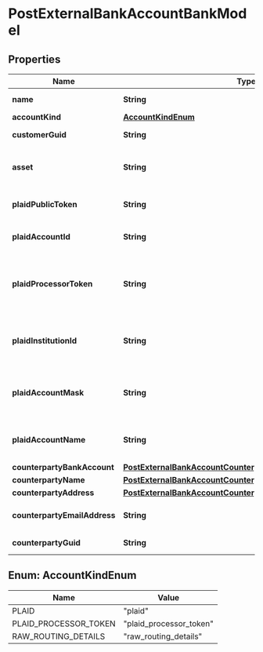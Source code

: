 

# PostExternalBankAccountBankModel


## Properties

| Name | Type | Description | Notes |
|------------ | ------------- | ------------- | -------------|
|**name** | **String** | The name of the account. |  |
|**accountKind** | [**AccountKindEnum**](#AccountKindEnum) | The account type |  |
|**customerGuid** | **String** | The customer identifier. |  [optional] |
|**asset** | **String** | The asset code. If not set will try and default to the Bank&#39;s configured fiat asset. |  |
|**plaidPublicToken** | **String** | The public token for the account. Required for &#39;plaid&#39; accounts. |  [optional] |
|**plaidAccountId** | **String** | The account identifier in plaid. Required for &#39;plaid&#39; accounts. |  [optional] |
|**plaidProcessorToken** | **String** | The Plaid processor token used to access the account. Required for &#39;plaid_processor_token&#39; accounts. |  [optional] |
|**plaidInstitutionId** | **String** | Plaid&#39;s institution ID for the account&#39;s institution. Required for &#39;plaid_processor_token&#39; accounts. |  [optional] |
|**plaidAccountMask** | **String** | The account mask for the account. Required for &#39;plaid_processor_token&#39; accounts. |  [optional] |
|**plaidAccountName** | **String** | The name of the account. Required for &#39;plaid_processor_token&#39; accounts. |  [optional] |
|**counterpartyBankAccount** | [**PostExternalBankAccountCounterpartyBankAccountBankModel**](PostExternalBankAccountCounterpartyBankAccountBankModel.md) |  |  [optional] |
|**counterpartyName** | [**PostExternalBankAccountCounterpartyNameBankModel**](PostExternalBankAccountCounterpartyNameBankModel.md) |  |  [optional] |
|**counterpartyAddress** | [**PostExternalBankAccountCounterpartyAddressBankModel**](PostExternalBankAccountCounterpartyAddressBankModel.md) |  |  [optional] |
|**counterpartyEmailAddress** | **String** | The counterparty&#39;s email address on their checking account. |  [optional] |
|**counterpartyGuid** | **String** | The counterparty identifier. |  [optional] |



## Enum: AccountKindEnum

| Name | Value |
|---- | -----|
| PLAID | &quot;plaid&quot; |
| PLAID_PROCESSOR_TOKEN | &quot;plaid_processor_token&quot; |
| RAW_ROUTING_DETAILS | &quot;raw_routing_details&quot; |



